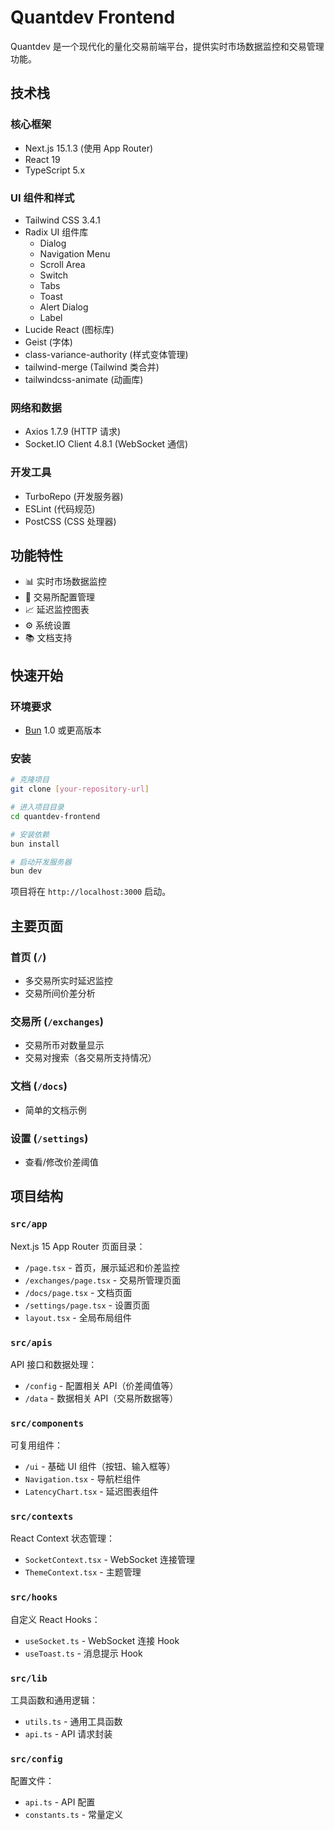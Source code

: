# Quantdev Frontend

Quantdev 是一个现代化的量化交易前端平台，提供实时市场数据监控和交易管理功能。

## 技术栈

### 核心框架
- Next.js 15.1.3 (使用 App Router)
- React 19
- TypeScript 5.x

### UI 组件和样式
- Tailwind CSS 3.4.1
- Radix UI 组件库
  - Dialog
  - Navigation Menu
  - Scroll Area
  - Switch
  - Tabs
  - Toast
  - Alert Dialog
  - Label
- Lucide React (图标库)
- Geist (字体)
- class-variance-authority (样式变体管理)
- tailwind-merge (Tailwind 类合并)
- tailwindcss-animate (动画库)

### 网络和数据
- Axios 1.7.9 (HTTP 请求)
- Socket.IO Client 4.8.1 (WebSocket 通信)

### 开发工具
- TurboRepo (开发服务器)
- ESLint (代码规范)
- PostCSS (CSS 处理器)

## 功能特性

- 📊 实时市场数据监控
- 🔄 交易所配置管理
- 📈 延迟监控图表
- ⚙️ 系统设置
- 📚 文档支持

## 快速开始

### 环境要求

- [Bun](https://bun.sh) 1.0 或更高版本

### 安装

```bash
# 克隆项目
git clone [your-repository-url]

# 进入项目目录
cd quantdev-frontend

# 安装依赖
bun install

# 启动开发服务器
bun dev
```

项目将在 `http://localhost:3000` 启动。

## 主要页面

### 首页 (`/`)
- 多交易所实时延迟监控
- 交易所间价差分析

### 交易所 (`/exchanges`)
- 交易所币对数量显示
- 交易对搜索（各交易所支持情况）

### 文档 (`/docs`)
- 简单的文档示例

### 设置 (`/settings`)
- 查看/修改价差阈值

## 项目结构

### `src/app`
Next.js 15 App Router 页面目录：
- `/page.tsx` - 首页，展示延迟和价差监控
- `/exchanges/page.tsx` - 交易所管理页面
- `/docs/page.tsx` - 文档页面
- `/settings/page.tsx` - 设置页面
- `layout.tsx` - 全局布局组件

### `src/apis`
API 接口和数据处理：
- `/config` - 配置相关 API（价差阈值等）
- `/data` - 数据相关 API（交易所数据等）

### `src/components`
可复用组件：
- `/ui` - 基础 UI 组件（按钮、输入框等）
- `Navigation.tsx` - 导航栏组件
- `LatencyChart.tsx` - 延迟图表组件

### `src/contexts`
React Context 状态管理：
- `SocketContext.tsx` - WebSocket 连接管理
- `ThemeContext.tsx` - 主题管理

### `src/hooks`
自定义 React Hooks：
- `useSocket.ts` - WebSocket 连接 Hook
- `useToast.ts` - 消息提示 Hook

### `src/lib`
工具函数和通用逻辑：
- `utils.ts` - 通用工具函数
- `api.ts` - API 请求封装

### `src/config`
配置文件：
- `api.ts` - API 配置
- `constants.ts` - 常量定义



